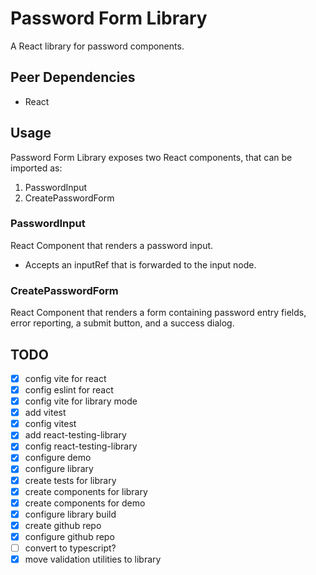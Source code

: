 # Password Form Library

A React library for password components.

## Peer Dependencies

- React

## Usage

Password Form Library exposes two React components, that can be imported as:

1. PasswordInput
2. CreatePasswordForm

### PasswordInput

React Component that renders a password input.

- Accepts an inputRef that is forwarded to the input node.

### CreatePasswordForm

React Component that renders a form containing password entry fields, error reporting, a submit button, and a success dialog.

## TODO

- [x] config vite for react
- [x] config eslint for react
- [x] config vite for library mode
- [x] add vitest
- [x] config vitest
- [x] add react-testing-library
- [x] config react-testing-library
- [x] configure demo
- [x] configure library
- [x] create tests for library
- [x] create components for library
- [x] create components for demo
- [x] configure library build
- [x] create github repo
- [x] configure github repo
- [ ] convert to typescript?
- [x] move validation utilities to library
